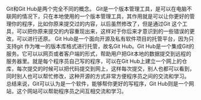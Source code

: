 Git和Git Hub是两个完全不同的概念。
Git是一个版本管理工具，是可以在电脑不联网的情况下，只在本地使用的一个版本管理工具，其作用就是可以让你更好的管理你的程序，比如你原来提交过的内容，以后虽然修改了，但是通过Git 这个工具，可以把你原来提交的内容重现出来，这样对于你后来才意识到的一些错误的更改，可以进行还原。
Git Hub是一个面向开源及私有软件项目的托管平台，因为只支持git 作为唯一的版本库格式进行托管，故名Git Hub。Git Hub是一个集成Git的服务。它可以以网页或者客户端的形式，帮助用户把Git本地的数据提交到远程的服务器里。就是每个程序员自己写的程序，可以在Git Hub上建立一个网上的仓库，每次提交的时候可以把代码提交到网上，这样每次提交，别人也都可以看到，同时别人也可以帮忙修改，这种开源的方式非常方便程序员之间的交流和学习。 
总结来说，Git可以认为是一个软件，能够帮你更好的写程序，Git Hub则是一个网站，这个网站可以帮助程序员之间互相交流和学习。

